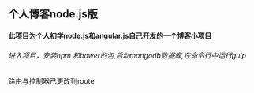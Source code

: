 ## 个人博客node.js版
#### 此项目为个人初学node.js和angular.js自己开发的一个博客小项目
###### 进入项目，安装npm 和bower的包,启动mongodb数据库,在命令行中运行gulp

路由与控制器已更改到route